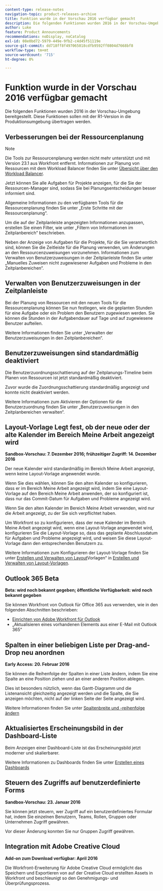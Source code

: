 ```yaml
---
content-type: release-notes
navigation-topic: product-releases-archive
title: Funktion wurde in der Vorschau 2016 verfügbar gemacht
description: Die folgenden Funktionen wurden 2016 in der Vorschau-Umgebung bereitgestellt. Diese Funktionen sollen mit der R1-Version in die Produktionsumgebung übertragen werden.
author: Luke
feature: Product Announcements
recommendations: noDisplay, noCatalog
exl-id: 08e0bd72-5979-449e-9fb2-c4d45f51119e
source-git-commit: dd718ff8f497065018cdfb9592ff0804d7668bf8
workflow-type: tm+mt
source-wordcount: '715'
ht-degree: 0%

---
```


# Funktion wurde in der Vorschau 2016 verfügbar gemacht

Die folgenden Funktionen wurden 2016 in der Vorschau-Umgebung bereitgestellt. Diese Funktionen sollen mit der R1-Version in die Produktionsumgebung übertragen werden.

## Verbesserungen bei der Ressourcenplanung

>[!NOTE]
>
>Die Tools zur Ressourcenplanung werden nicht mehr unterstützt und mit Version 23.1 aus Workfront entfernt. Informationen zur Planung von Ressourcen mit dem Workload Balancer finden Sie unter [Übersicht über den Workload Balancer](../../../../resource-mgmt/workload-balancer/overview-workload-balancer.md).

Jetzt können Sie alle Aufgaben für Projekte anzeigen, für die Sie der Ressourcen-Manager sind, sodass Sie bei Planungsentscheidungen besser informiert sind.

Allgemeine Informationen zu den verfügbaren Tools für die Ressourcenplanung finden Sie unter „Erste Schritte mit der Ressourcenplanung“.

Um die auf der Zeitplanleiste angezeigten Informationen anzupassen, erstellen Sie einen Filter, wie unter „Filtern von Informationen im Zeitplanbereich“ beschrieben.

Neben der Anzeige von Aufgaben für die Projekte, für die Sie verantwortlich sind, können Sie die Zeitleiste für die Planung verwenden, um Änderungen an den Ressourcenzuweisungen vorzunehmen. Informationen zum Verwalten von Benutzerzuweisungen in der Zeitplanleiste finden Sie unter „Manuelles Zuweisen nicht zugewiesener Aufgaben und Probleme in den Zeitplanbereichen“.

## Verwalten von Benutzerzuweisungen in der Zeitplanleiste

Bei der Planung von Ressourcen mit den neuen Tools für die Ressourcenplanung können Sie nun festlegen, wie die geplanten Stunden für eine Aufgabe oder ein Problem den Benutzern zugewiesen werden. Sie können die Stunden in der Aufgabendauer auf Tage und auf zugewiesene Benutzer aufteilen.

Weitere Informationen finden Sie unter „Verwalten der Benutzerzuweisungen in den Zeitplanbereichen“.

## Benutzerzuweisungen sind standardmäßig deaktiviert

Die Benutzerzuordnungsschattierung auf der Zeitplanungs-Timeline beim Planen von Ressourcen ist jetzt standardmäßig deaktiviert.

Zuvor wurde die Zuordnungsschattierung standardmäßig angezeigt und konnte nicht deaktiviert werden.

Weitere Informationen zum Aktivieren der Optionen für die Benutzerzuordnung finden Sie unter
„Benutzerzuweisungen in den Zeitplanbereichen verwalten“.

## Layout-Vorlage Legt fest, ob der neue oder der alte Kalender im Bereich Meine Arbeit angezeigt wird

**Sandbox-Vorschau: 7. Dezember 2016; frühzeitiger Zugriff: 14. Dezember 2016** 

Der neue Kalender wird standardmäßig im Bereich Meine Arbeit angezeigt, wenn keine Layout-Vorlage angewendet wurde.

Wenn Sie dies wählen, können Sie den alten Kalender so konfigurieren, dass er im Bereich Meine Arbeit angezeigt wird, indem Sie eine Layout-Vorlage auf den Bereich Meine Arbeit anwenden, der so konfiguriert ist, dass nur das Commit-Datum für Aufgaben und Probleme angezeigt wird.

Wenn Sie den alten Kalender im Bereich Meine Arbeit verwenden, wird nur die Arbeit angezeigt, zu der Sie sich verpflichtet haben.

Um Workfront so zu konfigurieren, dass der neue Kalender im Bereich Meine Arbeit angezeigt wird, wenn eine Layout-Vorlage angewendet wird, konfigurieren Sie die Layout-Vorlage so, dass das geplante Abschlussdatum für Aufgaben und Probleme angezeigt wird, und weisen Sie diese Layout-Vorlage dann den entsprechenden Benutzern zu.

Weitere Informationen zum Konfigurieren der Layout-Vorlage finden Sie unter [Erstellen und Verwalten von Layout](../../../../administration-and-setup/customize-workfront/use-layout-templates/create-and-manage-layout-templates.md#customizing-my-work)Vorlagen“ in [Erstellen und Verwalten von Layout-Vorlagen](../../../../administration-and-setup/customize-workfront/use-layout-templates/create-and-manage-layout-templates.md).

## Outlook 365 Beta

**Beta: wird noch bekannt gegeben; öffentliche Verfügbarkeit: wird noch bekannt gegeben**

Sie können Workfront von Outlook für Office 365 aus verwenden, wie in den folgenden Abschnitten beschrieben:

* [Einrichten von Adobe Workfront für Outlook](../../../../workfront-integrations-and-apps/using-workfront-with-outlook/set-up-workfront-for-outlook.md)
* „Aktualisieren eines vorhandenen Elements aus einer E-Mail mit Outlook 365“

## Spalten in einer beliebigen Liste per Drag-and-Drop neu anordnen

**Early Access: 20. Februar 2016**

Sie können die Reihenfolge der Spalten in einer Liste ändern, indem Sie eine Spalte an eine Position ziehen und an einer anderen Position ablegen.

Dies ist besonders nützlich, wenn das Gantt-Diagramm und die Listenansicht gleichzeitig angezeigt werden und die Spalte, die Sie anzeigen möchten, nicht auf der linken Seite der Seite angezeigt wird. 

Weitere Informationen finden Sie unter [Spaltenbreite und -reihenfolge ändern](../../../../reports-and-dashboards/reports/reporting-elements/modify-column-width-order.md)

## Aktualisiertes Erscheinungsbild in der Dashboard-Liste

Beim Anzeigen einer Dashboard-Liste ist das Erscheinungsbild jetzt moderner und skalierbarer.

Weitere Informationen zu Dashboards finden Sie unter [Erstellen eines Dashboards](../../../../reports-and-dashboards/dashboards/creating-and-managing-dashboards/create-dashboard.md)

## Steuern des Zugriffs auf benutzerdefinierte Forms

**Sandbox-Vorschau: 23. Januar 2016**

Sie können jetzt steuern, wer Zugriff auf ein benutzerdefiniertes Formular hat, indem Sie einzelnen Benutzern, Teams, Rollen, Gruppen oder Unternehmen Zugriff gewähren. 

Vor dieser Änderung konnten Sie nur Gruppen Zugriff gewähren.

## Integration mit Adobe Creative Cloud

**Add-on zum Download verfügbar: April 2016**

Die Workfront-Erweiterung für Adobe Creative Cloud ermöglicht das Speichern und Exportieren von auf der Creative Cloud erstellten Assets in Workfront und beschleunigt so den Genehmigungs- und Überprüfungsprozess.
